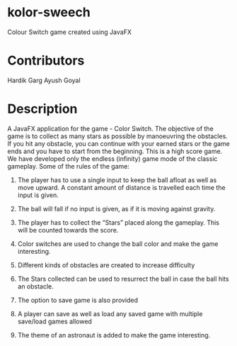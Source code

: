 # kolor-sweech
Colour Switch game created using JavaFX

# Contributors
Hardik Garg
Ayush Goyal

# Description

A JavaFX application for the game - Color Switch. The objective of the game is to collect
as many stars as possible by manoeuvring the obstacles. If you hit any obstacle, you can continue
with your earned stars or the game ends and you have to start from the beginning. This is a high
score game. We have developed only the endless (infinity) game mode of the classic
gameplay. Some of the rules of the game: 

1) The player has to use a single input to keep the ball afloat as well as move upward. A
constant amount of distance is travelled each time the input is given.

2) The ball will fall if no input is given, as if it is moving against gravity.

3) The player has to collect the “Stars” placed along the gameplay. This will be counted
towards the score.

4) Color switches are used to change the ball color and make the game interesting.

5) Different kinds of obstacles are created to increase difficulty

7) The Stars collected can be used to resurrect the ball in case the ball hits an obstacle.

8) The option to save game is also provided

9) A player can save as well as load any saved game with multiple save/load games allowed

10) The theme of an astronaut is added to make the game interesting.
